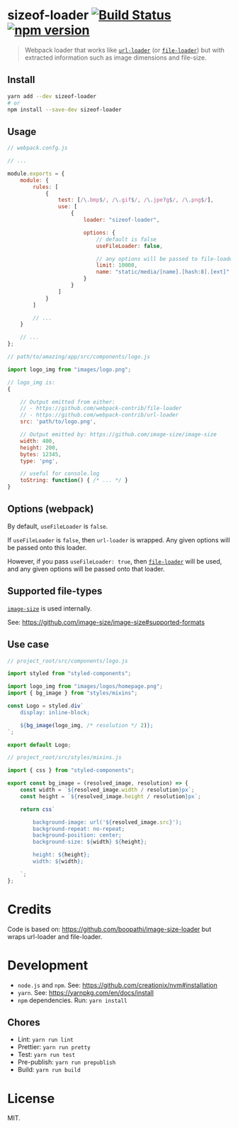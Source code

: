sizeof-loader [![Build Status](https://github.com/dashed/advent-of-code/workflows/node.js/badge.svg)](https://github.com/dashed/advent-of-code/actions?workflow=node.js) [![npm version](https://img.shields.io/npm/v/sizeof-loader.svg?style=flat)](https://www.npmjs.com/package/sizeof-loader)
==============

> Webpack loader that works like [`url-loader`](https://github.com/webpack-contrib/url-loader) (or [`file-loader`](https://github.com/webpack-contrib/file-loader)) but with extracted information such as image dimensions and file-size.

## Install

```sh
yarn add --dev sizeof-loader
# or
npm install --save-dev sizeof-loader
```

## Usage

```js
// webpack.confg.js

// ...

module.exports = {
    module: {
        rules: [
            {
                test: [/\.bmp$/, /\.gif$/, /\.jpe?g$/, /\.png$/],
                use: [
                    {
                        loader: "sizeof-loader",

                        options: {
                            // default is false
                            useFileLoader: false,

                            // any options will be passed to file-loader or url-loader
                            limit: 10000,
                            name: "static/media/[name].[hash:8].[ext]"
                        }
                    }
                ]
            }
        ]

        // ...
    }

    // ...
};

```

```js
// path/to/amazing/app/src/components/logo.js

import logo_img from "images/logo.png";

// logo_img is:
{

    // Output emitted from either:
    // - https://github.com/webpack-contrib/file-loader
    // - https://github.com/webpack-contrib/url-loader
    src: 'path/to/logo.png',

    // Output emitted by: https://github.com/image-size/image-size
    width: 400,
    height: 200,
    bytes: 12345,
    type: 'png',

    // useful for console.log
    toString: function() { /* ... */ }
}
```

## Options (webpack)

By default, `useFileLoader` is `false`.

If `useFileLoader` is `false`, then `url-loader` is wrapped. Any given options will be passed onto this loader.

However, if you pass `useFileLoader: true`, then [`file-loader`](https://github.com/webpack-contrib/file-loader) will be used, and any given options will be passed onto that loader.

## Supported file-types

[`image-size`](https://github.com/image-size/image-size) is used internally.

See: https://github.com/image-size/image-size#supported-formats

## Use case

```js
// project_root/src/components/logo.js

import styled from "styled-components";

import logo_img from "images/logos/homepage.png";
import { bg_image } from "styles/mixins";

const Logo = styled.div`
    display: inline-block;

    ${bg_image(logo_img, /* resolution */ 2)};
`;

export default Logo;
```

```js
// project_root/src/styles/mixins.js

import { css } from "styled-components";

export const bg_image = (resolved_image, resolution) => {
    const width = `${resolved_image.width / resolution}px`;
    const height = `${resolved_image.height / resolution}px`;

    return css`

        background-image: url('${resolved_image.src}');
        background-repeat: no-repeat;
        background-position: center;
        background-size: ${width} ${height};

        height: ${height};
        width: ${width};

    `;
};
```

Credits
=======

Code is based on: https://github.com/boopathi/image-size-loader but wraps url-loader and file-loader.

Development
===========

- `node.js` and `npm`. See: https://github.com/creationix/nvm#installation
- `yarn`. See: https://yarnpkg.com/en/docs/install
- `npm` dependencies. Run: `yarn install`

## Chores

- Lint: `yarn run lint`
- Prettier: `yarn run pretty`
- Test: `yarn run test`
- Pre-publish: `yarn run prepublish`
- Build: `yarn run build`

License
=======

MIT.
